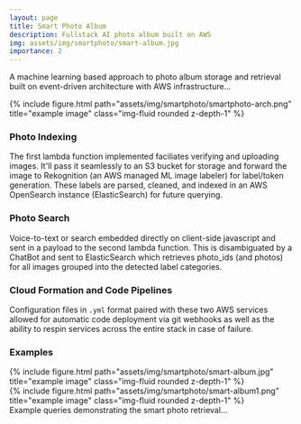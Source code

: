 ```yaml
---
layout: page
title: Smart Photo Album
description: Fullstack AI photo album built on AWS
img: assets/img/smartphoto/smart-album.jpg
importance: 2
---
```


A machine learning based approach to photo album storage and retrieval built on event-driven architecture with AWS infrastructure...

<div class="row">
    <div class="col-sm mt-3 mt-md-0">
        {% include figure.html path="assets/img/smartphoto/smartphoto-arch.png" title="example image" class="img-fluid rounded z-depth-1" %}
    </div>
</div>

### Photo Indexing
The first lambda function implemented faciliates verifying and uploading images. It'll pass it seamlessly to an S3 bucket for storage and
forward the image to Rekognition (an AWS managed ML image labeler) for label/token generation. These labels are parsed, cleaned, and indexed
in an AWS OpenSearch instance (ElasticSearch) for future querying.

### Photo Search
Voice-to-text or search embedded directly on client-side javascript and sent in a payload to the second lambda function. This is disambiguated
by a ChatBot and sent to ElasticSearch which retrieves photo_ids (and photos) for all images grouped into the detected label categories. 

### Cloud Formation and Code Pipelines
Configuration files in `.yml` format paired with these two AWS services allowed for automatic code deployment via git webhooks
as well as the ability to respin services across the entire stack in case of failure.

### Examples

<div class="row">
    <div class="col-sm mt-3 mt-md-0">
        {% include figure.html path="assets/img/smartphoto/smart-album.jpg" title="example image" class="img-fluid rounded z-depth-1" %}
    </div>
</div>
<div class="row">
    <div class="col-sm mt-3 mt-md-0">
        {% include figure.html path="assets/img/smartphoto/smart-album1.png" title="example image" class="img-fluid rounded z-depth-1" %}
    </div>
</div>
<div class="caption">
    Example queries demonstrating the smart photo retrieval...
</div>